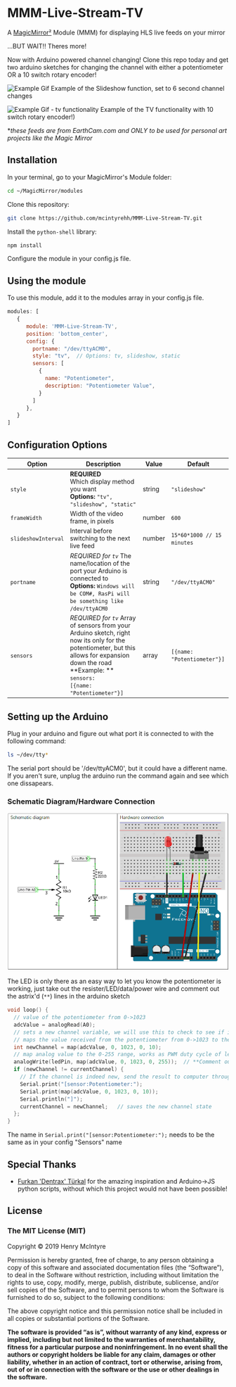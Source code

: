 # MMM-Live-Stream-TV
A [MagicMirror²](https://github.com/MichMich/MagicMirror) Module (MMM) for displaying HLS live feeds on your mirror

...BUT WAIT!! Theres more!

Now with Arduino powered channel changing! Clone this repo today and get two arduino sketches for changing the channel with either a potentiometer OR a 10 switch rotary encoder!

![Example Gif](./Screenshots/SlideshowLoop.gif)
Example of the Slideshow function, set to 6 second channel changes 


![Example Gif - tv functionality](./Screenshots/tv-function.gif)
Example of the TV functionality with 10 switch rotary encoder!)

**these feeds are from EarthCam.com and ONLY to be used for personal art projects like the Magic Mirror*

## Installation

In your terminal, go to your MagicMirror's Module folder:

```bash
cd ~/MagicMirror/modules
```
Clone this repository:
```bash
git clone https://github.com/mcintyrehh/MMM-Live-Stream-TV.git
```

Install the `python-shell` library:
```bash
npm install
```

Configure the module in your config.js file.

## Using the module

To use this module, add it to the modules array in your config.js file.

```js
modules: [
   {
      module: 'MMM-Live-Stream-TV',
      position: 'bottom_center',
      config: {
        portname: "/dev/ttyACM0",
        style: "tv",  // Options: tv, slideshow, static
        sensors: [
          {
            name: "Potentiometer",
            description: "Potentiometer Value",
          }
        ]
      },
   }
]
```

## Configuration Options

Option|Description|Value|Default
------|-----------|-----|-------
`style`|**REQUIRED**</br> Which display method you want<br/>**Options:** `"tv", "slideshow", "static"`|string|`"slideshow"`
`frameWidth`|Width of the video frame, in pixels|number|`600`
`slideshowInterval`|Interval before switching to the next live feed|number|`15*60*1000 // 15 minutes`
`portname`|*REQUIRED for `tv`* The name/location of the port your Arduino is connected to <br/>**Options:** `Windows will be COM#, RasPi will be something like /dev/ttyACM0`|string|`"/dev/ttyACM0"`|
`sensors`|*REQUIRED for `tv`* Array of sensors from your Arduino sketch, right now its only for the potentiometer, but this allows for expansion down the road <br/> **Example: ** <code> sensors: [{name: "Potentiometer"}]</code> |array|`[{name: "Potentiometer"}]`
  
## Setting up the Arduino

Plug in your arduino and figure out what port it is connected to with the following command:

```bash
ls ~/dev/tty*
```

The serial port should be '/dev/ttyACM0', but it could have a different name.  If you aren't sure, unplug the arduino run the command again and see which one dissapears.

### Schematic Diagram/Hardware Connection

![Schematic Diagram/Hardware Connection Image](./Screenshots/Schematics-Potentiometer.png)

The LED is only there as an easy way to let you know the potentiometer is working, just take out the resister/LED/data/power wire and comment out the astrix'd (`**`) lines in the arduino sketch

```c++
void loop() {
  // value of the potentiometer from 0->1023
  adcValue = analogRead(A0);
  // sets a new channel variable, we will use this to check to see if it is different than the current channel
  // maps the value received from the potentiometer from 0->1023 to the 10 channels (could be 0, 9 but mapping to 10 gives a little more room for the last channel)
  int newChannel = map(adcValue, 0, 1023, 0, 10);
  // map analog value to the 0-255 range, works as PWM duty cycle of ledPin port
  analogWrite(ledPin, map(adcValue, 0, 1023, 0, 255));  // **Comment out to remove LED
  if (newChannel != currentChannel) {
    // If the channel is indeed new, send the result to computer through serial (formatted for ArduinoPort)
    Serial.print("[sensor:Potentiometer:");
    Serial.print(map(adcValue, 0, 1023, 0, 10));
    Serial.println("]");
    currentChannel = newChannel;   // saves the new channel state
  };
}
```
The name in `Serial.print("[sensor:Potentiometer:");` needs to be the same as in your config "Sensors" name

## Special Thanks


- [Furkan 'Dentrax' Türkal](https://github.com/Dentrax/MMM-ArduPort) for the amazing inspiration and Arduino->JS python scripts, without which this project would not have been possible!

## License

### The MIT License (MIT)

Copyright © 2019 Henry McIntyre

Permission is hereby granted, free of charge, to any person
obtaining a copy of this software and associated documentation
files (the “Software”), to deal in the Software without
restriction, including without limitation the rights to use,
copy, modify, merge, publish, distribute, sublicense, and/or sell
copies of the Software, and to permit persons to whom the
Software is furnished to do so, subject to the following
conditions:

The above copyright notice and this permission notice shall be
included in all copies or substantial portions of the Software.

**The software is provided “as is”, without warranty of any kind, express or implied, including but not limited to the warranties of merchantability, fitness for a particular purpose and noninfringement. In no event shall the authors or copyright holders be liable for any claim, damages or other liability, whether in an action of contract, tort or otherwise, arising from, out of or in connection with the software or the use or other dealings in the software.**
